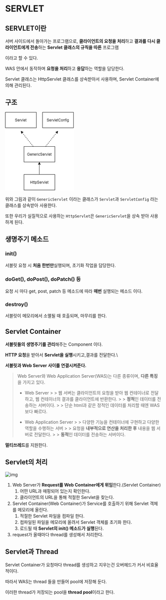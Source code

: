 # SERVLET

## SERVLET이란

서버 사이드에서 돌아가는 프로그램으로, **클라이언트의 요청을 처리**하고 **결과를 다시 클라이언트에게 전송**하는 **Servlet 클래스의 규칙을 따른** 프로그램

이라고 할 수 있다.

WAS 안에서 동작하며 **요청을 처리**하고 **응답**하는 역할을 담당한다.

Servlet 클래스는 HttpServlet 클래스를 상속받아서 사용하며, Servlet Container에 의해 관리된다.

## 구조

![servlet_extends](../images/servlet_extends.png)

위와 그림과 같이 `GenericServlet` 이라는 클래스가 `Servlet`과 `ServletConfig` 라는 클래스를 상속받아 사용한다.

또한 우리가 실질적으로 사용하는 `HttpServlet`은 `GenericServlet`을 상속 받아 사용하게 된다.

## 생명주기 메소드

### init()

서블릿 요청 시 **처음 한번만**실행되며, 초기화 작업을 담당한다.

### doGet(), doPost(), doPatch() 등

요청 시 마다 get, post, patch 등 메소드에 따라 **매번** 실행되는 메소드 이다.

### destroy()

서블릿이 메모리에서 소멸될 때 호출되며, 마무리를 한다.

## Servlet Container

**서블릿들의 생명주기를 관리**해주는 Component 이다.

**HTTP 요청**을 받아서 **Servlet을 실행**시키고,결과를 전달한다.\

**서블릿과 Web Server 사이를 연결시켜준다.**

> Web Server와 Web Application Server(WAS)는 다른 종류이며, **다른 특징**을 가지고 있다.
>
> - Web Server
    >
    >   웹 서버는 클라이언트의 요청을 받아 웹 컨테이너로 전달하고, 웹 컨테이너의 결과를 클라이언트에 반환한다.
    >
    >   **정적**인 데이터를 전송하는 서버이다.
    >
    >   단순 html과 같은 정적인 데이터를 처리할 때엔 WAS보다 빠르다.
>
> - Web Application Server
    >
    >   다양한 기능을 컨테이너에 구현하고 다양한 역할을 수행하는 서버
    >
    >   요청을 **내부적으로 연산을 처리한 후** 내용을 웹 서버로 전달한다.
    >
    >   **동적**인 데이터를 전송하는 서버이다.



**멀티쓰레드**를 지원한다.

## Servlet의 처리

![img](https://gmlwjd9405.github.io/images/web/servlet-program.png)

1. Web Server가 **Request를 Web Container에게 위임**한다.(Servlet Container)
    1. 어떤 URL과 매핑되어 있는지 확인한다.
    2. 클라이언트의 URL을 통해 적절한 Servlet을 찾는다.
2. Servlet Container(Web Container)가 Service를 호출하기 위해 Servlet 객체를 메모리에 올린다.
    1. 적절한 Servlet 파일을 컴파일 한다.
    2. 컴파일된 파일을 메모리에 올려서 Servlet 객체를 초기화 한다.
    3. 로드될 때 **Servlet의 init() 메소드가 실행**된다.
3. request가 올때마다 thread를 생성해서 처리한다.

## Servlet과 Thread

Servlet Container가 요청마다 thread를 생성하고 지우는건 오버헤드가 커서 비효율적이다.

따라서 WAS는 thread 들을 만들어 pool에 저장해 둔다.

이러한 thread가 저장되는 pool을 **thread pool**이라고 한다.